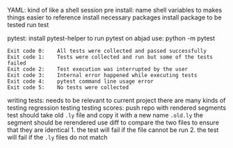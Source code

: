 YAML:
	kind of like a shell session
	pre install: name shell variables to makes things easier to reference
	install necessary packages
	install package to be tested
	run test

pytest:
	install pytest-helper to run pytest on abjad
	use: python -m pytest <wrapper directory>

	Exit code 0:	All tests were collected and passed successfully
	Exit code 1:	Tests were collected and run but some of the tests failed
	Exit code 2:	Test execution was interrupted by the user
	Exit code 3:	Internal error happened while executing tests
	Exit code 4:	pytest command line usage error
	Exit code 5:	No tests were collected

writing tests:
	needs to be relevant to current project
	there are many kinds of testing
	regression testing
	testing scores:
		push repo with rendered segments
		test should take old `.ly` file and copy it with a new name `.old.ly`
		the segment should be rerendered
		use diff to compare the two files to ensure that they are identical
		1. the test will fail if the file cannot be run
		2. the test will fail if the `.ly` files do not match
